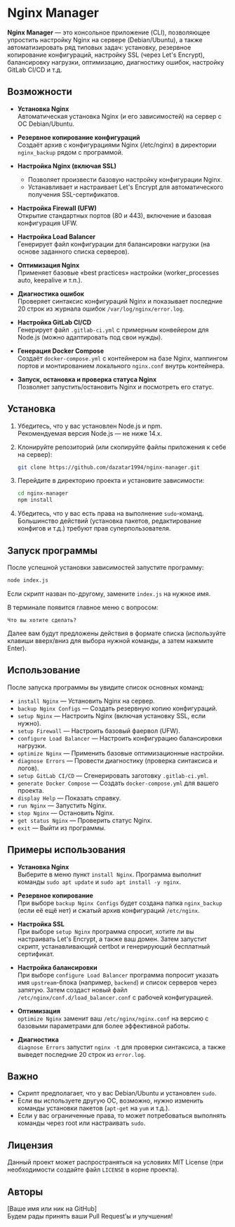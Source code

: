 # Nginx Manager

**Nginx Manager** — это консольное приложение (CLI), позволяющее упростить настройку Nginx на сервере (Debian/Ubuntu), а также автоматизировать ряд типовых задач: установку, резервное копирование конфигураций, настройку SSL (через Let's Encrypt), балансировку нагрузки, оптимизацию, диагностику ошибок, настройку GitLab CI/CD и т.д.

## Возможности

- **Установка Nginx**  
  Автоматическая установка Nginx (и его зависимостей) на сервер с ОС Debian/Ubuntu.

- **Резервное копирование конфигураций**  
  Создаёт архив с конфигурациями Nginx (/etc/nginx) в директории `nginx_backup` рядом с программой.

- **Настройка Nginx (включая SSL)**  
  - Позволяет произвести базовую настройку конфигурации Nginx.  
  - Устанавливает и настраивает Let's Encrypt для автоматического получения SSL-сертификатов.

- **Настройка Firewall (UFW)**  
  Открытие стандартных портов (80 и 443), включение и базовая конфигурация UFW.

- **Настройка Load Balancer**  
  Генерирует файл конфигурации для балансировки нагрузки (на основе заданного списка серверов).

- **Оптимизация Nginx**  
  Применяет базовые «best practices» настройки (worker_processes auto, keepalive и т.п.).

- **Диагностика ошибок**  
  Проверяет синтаксис конфигураций Nginx и показывает последние 20 строк из журнала ошибок `/var/log/nginx/error.log`.

- **Настройка GitLab CI/CD**  
  Генерирует файл `.gitlab-ci.yml` с примерным конвейером для Node.js (можно адаптировать под свои нужды).

- **Генерация Docker Compose**  
  Создаёт `docker-compose.yml` с контейнером на базе Nginx, маппингом портов и монтированием локального `nginx.conf` внутрь контейнера.

- **Запуск, остановка и проверка статуса Nginx**  
  Позволяет запустить/остановить Nginx и посмотреть его статус.

## Установка

1. Убедитесь, что у вас установлен Node.js и npm.  
   Рекомендуемая версия Node.js — не ниже 14.x.

2. Клонируйте репозиторий (или скопируйте файлы приложения к себе на сервер):

   ```bash
   git clone https://github.com/dazatar1994/nginx-manager.git
   ```

3. Перейдите в директорию проекта и установите зависимости:

   ```bash
   cd nginx-manager
   npm install
   ```

4. Убедитесь, что у вас есть права на выполнение `sudo`-команд.  
   Большинство действий (установка пакетов, редактирование конфигов и т.д.) требуют прав суперпользователя.

## Запуск программы

После успешной установки зависимостей запустите программу:

```bash
node index.js
```

Если скрипт назван по-другому, замените `index.js` на нужное имя.

В терминале появится главное меню с вопросом:

```plaintext
Что вы хотите сделать?
```

Далее вам будут предложены действия в формате списка (используйте клавиши вверх/вниз для выбора нужной команды, а затем нажмите Enter).

## Использование

После запуска программы вы увидите список основных команд:

- `install Nginx` — Установить Nginx на сервер.
- `backup Nginx Configs` — Создать резервную копию конфигураций.
- `setup Nginx` — Настроить Nginx (включая установку SSL, если нужно).
- `setup Firewall` — Настроить базовый фаервол (UFW).
- `configure Load Balancer` — Настроить конфигурацию балансировки нагрузки.
- `optimize Nginx` — Применить базовые оптимизационные настройки.
- `diagnose Errors` — Провести диагностику (проверка синтаксиса и логов).
- `setup GitLab CI/CD` — Сгенерировать заготовку `.gitlab-ci.yml`.
- `generate Docker Compose` — Создать `docker-compose.yml` для вашего проекта.
- `display Help` — Показать справку.
- `run Nginx` — Запустить Nginx.
- `stop Nginx` — Остановить Nginx.
- `get status Nginx` — Проверить статус Nginx.
- `exit` — Выйти из программы.

## Примеры использования

- **Установка Nginx**  
  Выберите в меню пункт `install Nginx`. Программа выполнит команды `sudo apt update` и `sudo apt install -y nginx`.

- **Резервное копирование**  
  При выборе `backup Nginx Configs` будет создана папка `nginx_backup` (если её ещё нет) и сжатый архив конфигураций `/etc/nginx`.

- **Настройка SSL**  
  При выборе `setup Nginx` программа спросит, хотите ли вы настраивать Let's Encrypt, а также ваш домен. Затем запустит скрипт, устанавливающий certbot и генерирующий бесплатный сертификат.

- **Настройка балансировки**  
  При выборе `configure Load Balancer` программа попросит указать имя `upstream`-блока (например, `backend`) и список серверов через запятую. Затем создаст новый файл `/etc/nginx/conf.d/load_balancer.conf` с рабочей конфигурацией.

- **Оптимизация**  
  `optimize Nginx` заменит ваш `/etc/nginx/nginx.conf` на версию с базовыми параметрами для более эффективной работы.

- **Диагностика**  
  `diagnose Errors` запустит `nginx -t` для проверки синтаксиса, а также выведет последние 20 строк из `error.log`.

## Важно

- Скрипт предполагает, что у вас Debian/Ubuntu и установлен `sudo`.
- Если вы используете другую ОС, возможно, нужно изменить команды установки пакетов (`apt-get` на `yum` и т.д.).
- Если у вас ограниченные права, то может потребоваться выполнять команды через root или настраивать `sudo`.

## Лицензия

Данный проект может распространяться на условиях MIT License (при необходимости создайте файл `LICENSE` в корне проекта).

## Авторы

[Ваше имя или ник на GitHub]  
Будем рады принять ваши Pull Request’ы и улучшения!
